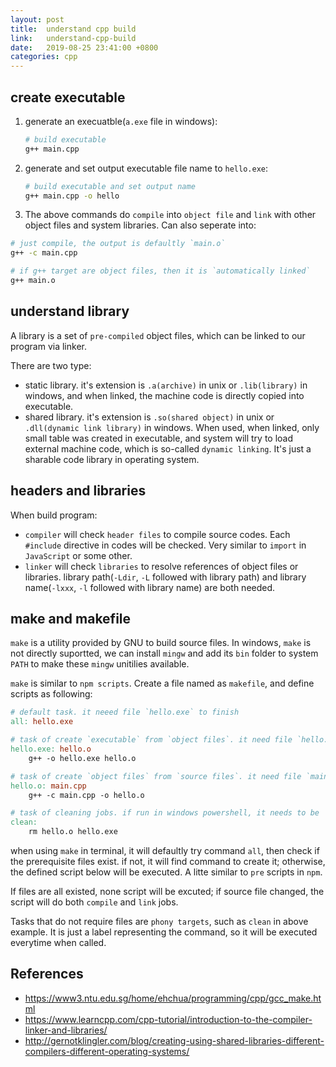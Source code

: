 ```yaml
---
layout: post
title:  understand cpp build
link:   understand-cpp-build
date:   2019-08-25 23:41:00 +0800
categories: cpp
---
```


## create executable

1. generate an execuatble(`a.exe` file in windows):

    ```bash
    # build executable
    g++ main.cpp
    ```

2. generate and set output executable file name to `hello.exe`:

    ```bash
    # build executable and set output name
    g++ main.cpp -o hello
    ```

3. The above commands do `compile` into `object file` and `link` with other object files and system libraries. Can also seperate into:

  ```bash
  # just compile, the output is defaultly `main.o`
  g++ -c main.cpp

  # if g++ target are object files, then it is `automatically linked`
  g++ main.o
  ```

## understand library

A library is a set of `pre-compiled` object files, which can be linked to our program via linker.

There are two type:

- static library. it's extension is `.a(archive)` in unix or `.lib(library)` in windows, and when linked, the machine code is directly copied into executable.
- shared library. it's extension is `.so(shared object)` in unix or `.dll(dynamic link library)` in windows. When used, when linked, only small table was created in executable, and system will try to load external machine code, which is so-called `dynamic linking`. It's just a sharable code library in operating system.

## headers and libraries

When build program:

- `compiler` will check `header files` to compile source codes. Each `#include` directive in codes will be checked. Very similar to `import` in `JavaScript` or some other.
- `linker` will check `libraries` to resolve references of object files or libraries. library path(`-Ldir`, `-L` followed with library path) and library name(`-lxxx`, `-l` followed with library name) are both needed.

## make and makefile

`make` is a utility provided by GNU to build source files. In windows, `make` is not directly suportted, we can install `mingw` and add its `bin` folder to system `PATH` to make these `mingw` unitilies available.

`make` is similar to `npm scripts`. Create a file named as `makefile`, and define scripts as following:

```makefile
# default task. it neeed file `hello.exe` to finish
all: hello.exe

# task of create `executable` from `object files`. it need file `hello.o` as prerequisites. if the file exists, script below will be executed.
hello.exe: hello.o
	g++ -o hello.exe hello.o

# task of create `object files` from `source files`. it need file `main.cpp` as prerequisites. if the file exists, script below will be executed.
hello.o: main.cpp
	g++ -c main.cpp -o hello.o

# task of cleaning jobs. if run in windows powershell, it needs to be 'del' instead of `rm`
clean:
	rm hello.o hello.exe
```

when using `make` in terminal, it will defaultly try command `all`, then check if the prerequisite files exist. if not, it will find command to create it; otherwise, the defined script below will be executed. A litte similar to `pre` scripts in `npm`.

If files are all existed, none script will be excuted; if source file changed, the script will do both `compile` and `link` jobs.

Tasks that do not require files are `phony targets`, such as `clean` in above example. It is just a label representing the command, so it will be executed everytime when called. 

## References

- <https://www3.ntu.edu.sg/home/ehchua/programming/cpp/gcc_make.html>
- <https://www.learncpp.com/cpp-tutorial/introduction-to-the-compiler-linker-and-libraries/>
- <http://gernotklingler.com/blog/creating-using-shared-libraries-different-compilers-different-operating-systems/>
